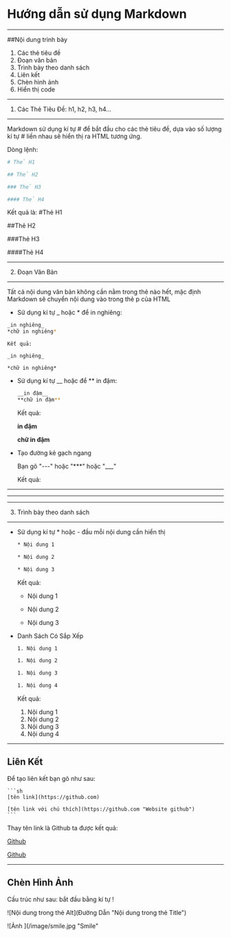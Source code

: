 Hướng dẫn sử dụng Markdown
================

---
##Nội dung trình bày
1. Các thẻ tiêu đề
1. Đoạn văn bản
1. Trình bày theo danh sách
1. Liên kết
1. Chèn hình ảnh
1. Hiển thị code

---
1) Các Thẻ Tiêu Đề: h1, h2, h3, h4…
---

Markdown sử dụng kí tự # để bắt đầu cho các thẻ tiêu đề, dựa vào số lượng kí tự # liền nhau sẽ hiển thị ra HTML tương ứng.

Dòng lệnh:
```sh
# Thẻ H1

## Thẻ H2

### Thẻ H3

#### Thẻ H4
```
Kết quả là:
#Thẻ H1

##Thẻ H2

###Thẻ H3

####Thẻ H4

---
2) Đoạn Văn Bản
----

Tất cả nội dung văn bản không cần nằm trong thẻ nào hết, mặc định Markdown sẽ chuyển nội dung vào trong thẻ p của HTML

* Sử dụng kí tự _ hoặc * để in nghiêng: 
```sh
_in nghiêng_
*chữ in nghiêng*
```

    Kết quả:

    _in nghiêng_

    *chữ in nghiêng*

- Sử dụng kí tự __ hoặc để ** in đậm:

    ```sh
    __in đậm__
    **chữ in đậm**
    ```
    Kết quả:

    __in đậm__

    **chữ in đậm**

* Tạo đường kẻ gạch ngang

    Bạn gõ "---" hoặc "***" hoặc "___"

    Kết quả:

---

***

___



3) Trình bày theo danh sách
---

- Sử dụng kí tự * hoặc - đầu mỗi nội dung cần hiển thị

    ```sh
    * Nội dung 1
    
    * Nội dung 2
    
    * Nội dung 3
    ```
    Kết quả: 

    * Nội dung 1

    * Nội dung 2

    * Nội dung 3

- Danh Sách Có Sắp Xếp
    
    ```sh
    1. Nội dung 1
    
    1. Nội dung 2
    
    1. Nội dung 3
    
    1. Nội dung 4
    ```

    Kết quả:

    1. Nội dung 1
    1. Nội dung 2
    1. Nội dung 3
    1. Nội dung 4

---

Liên Kết
---

Để tạo liên kết bạn gõ như sau:

    ```sh
    [tên link](https://github.com)
    
    [tên link với chú thích](https://github.com "Website github")
    ```

Thay tên link là Github ta được kết quả:

[Github](https://github.com)

[Github](https://github.com "Website github")

---

Chèn Hình Ảnh
---

Cấu trúc như sau: bắt đầu bằng kí tự !

![Nội dung trong thẻ Alt](Đường Dẫn "Nội dung trong thẻ Title")

![Ảnh ](/image/smile.jpg "Smile"
